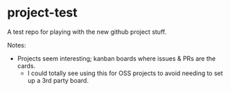 # project-test
A test repo for playing with the new github project stuff.

Notes:
* Projects seem interesting; kanban boards where issues & PRs are the cards.
    * I could totally see using this for OSS projects to avoid needing to set up a 3rd party board.

